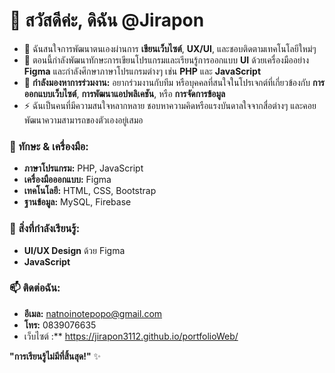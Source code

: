 # 👋 สวัสดีค่ะ, ดิฉัน @Jirapon

- 👀 ฉันสนใจการพัฒนาตนเองผ่านการ **เขียนเว็บไซต์**, **UX/UI**, และชอบติดตามเทคโนโลยีใหม่ๆ 
- 🌱 ตอนนี้กำลังพัฒนาทักษะการเขียนโปรแกรมและเรียนรู้การออกแบบ **UI** ด้วยเครื่องมืออย่าง **Figma** และกำลังศึกษาภาษาโปรแกรมต่างๆ เช่น **PHP** และ **JavaScript**
- 💞️ **กำลังมองหาการร่วมงาน:** อยากร่วมงานกับทีม หรือบุคคลที่สนใจในโปรเจกต์ที่เกี่ยวข้องกับ **การออกแบบเว็บไซต์**, **การพัฒนาแอปพลิเคชัน**, หรือ **การจัดการข้อมูล**
- ⚡ ฉันเป็นคนที่มีความสนใจหลากหลาย ชอบหาความคิดหรือแรงบันดาลใจจากสื่อต่างๆ และคอยพัฒนาความสามารถของตัวเองอยู่เสมอ



### 🔧 ทักษะ & เครื่องมือ:
- **ภาษาโปรแกรม:** PHP, JavaScript
- **เครื่องมือออกแบบ:** Figma
- **เทคโนโลยี:** HTML, CSS, Bootstrap
- **ฐานข้อมูล:** MySQL, Firebase




### 🌱 สิ่งที่กำลังเรียนรู้:
- **UI/UX Design** ด้วย Figma
-  **JavaScript** 




### 📫 ติดต่อฉัน:
- **อีเมล:** [natnoinotepopo@gmail.com](mailto:natnoinotepopo@gmail.com)
- **โทร:** 0839076635
- เว็บไซต์ :** https://jirapon3112.github.io/portfolioWeb/

**"การเรียนรู้ไม่มีที่สิ้นสุด!"** ✨
